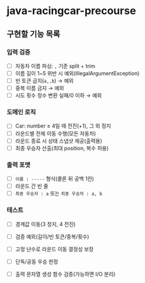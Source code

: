 # java-racingcar-precourse

## 구현할 기능 목록

### 입력 검증
- [ ] 자동차 이름 파싱: `,` 기준 split + trim
- [ ] 이름 길이 1~5 위반 시 예외(IllegalArgumentException)
- [ ] 빈 토큰 금지(`a,,b`) → 예외
- [ ] 중복 이름 금지 → 예외
- [ ] 시도 횟수 정수 변환 실패/0 이하 → 예외

### 도메인 로직
- [ ] Car: number ≥ 4일 때 전진(+1), 그 외 정지
- [ ] 라운드별 전체 이동 수행(모든 자동차)
- [ ] 라운드 종료 시 상태 스냅샷 제공(출력용)
- [ ] 최종 우승자 산출(최대 position, 복수 허용)

### 출력 포맷
- [ ] `이름 : -----` 형식(콜론 뒤 공백 1칸)
- [ ] 라운드 간 빈 줄
- [ ] `최종 우승자 : a` 또는 `최종 우승자 : a, b`

### 테스트
- [ ] 경계값 이동(3 정지, 4 전진)
- [ ] 검증 예외(길이/빈 토큰/중복/횟수)
- [ ] 고정 난수로 라운드 이동 결정성 보장
- [ ] 단독/공동 우승 판정
- [ ] 출력 문자열 생성 함수 검증(가능하면 I/O 분리)
     
